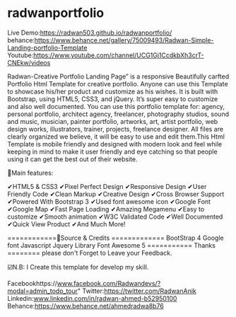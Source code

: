 # radwanportfolio

Live Demo:https://radwan503.github.io/radwanportfolio/
behance:https://www.behance.net/gallery/75009493/Radwan-Simple-Landing-portfolio-Template
Youtube:https://www.youtube.com/channel/UCG1Gj1CcdkbXh3crT-CNEkw/videos


Radwan-Creative Portfolio Landing Page” is a responsive Beautifully carfted Portfolio Html Template for creative portfolio. Anyone can use this Template to showcase his/her product and customize as his wishes. It is built with Bootstrap, using HTML5, CSS3, and jQuery. It’s super easy to customize and also well documented. You can use this portfolio template for: agency, personal portfolio, architect agency, freelancer, photography studios, sound and music, musician, painter portfolio, artworks, art, artist portfolio, web design works, illustrators, trainer, projects, freelance designer. All files are clearly organized we believe, it will be easy to use and edit them.This Html Template is mobile friendly and designed with modern look and feel while keeping in mind to make it user friendly and eye catching so that people using it can get the best out of their website.

📌Main features:

✔HTML5 & CSS3 
✔Pixel Perfect Design 
✔Responsive Design 
✔User Friendly Code 
✔Clean Markup 
✔Creative Design 
✔Cross Browser Support 
✔Powered With Bootstrap 3 
✔Used font awesome icon 
✔Google Font 
✔Google Map 
✔Fast Page Loading 
✔Amazing Megamenu 
✔Easy to customize 
✔Smooth animation 
✔W3C Validated Code 
✔Well Documented 
✔Quick View Product 
✔And Much More!

============📌Source & Credits ============= 
BootStrap 4 
Google font 
Javascript 
Jquery Library
Font Awesome 5
  =========== Thanks ========
 please don't Forget to Leave your Feedback.

☑️N.B: I Create this template for develop my skill.

Facebookhttps://www.facebook.com/Radwandevs/?modal=admin_todo_tour"
Twitter:https://twitter.com/RadwanAnik 
Linkedin:www.linkedin.com/in/radwan-ahmed-b52950100
Behance:https://www.behance.net/ahmedradwa8b76


